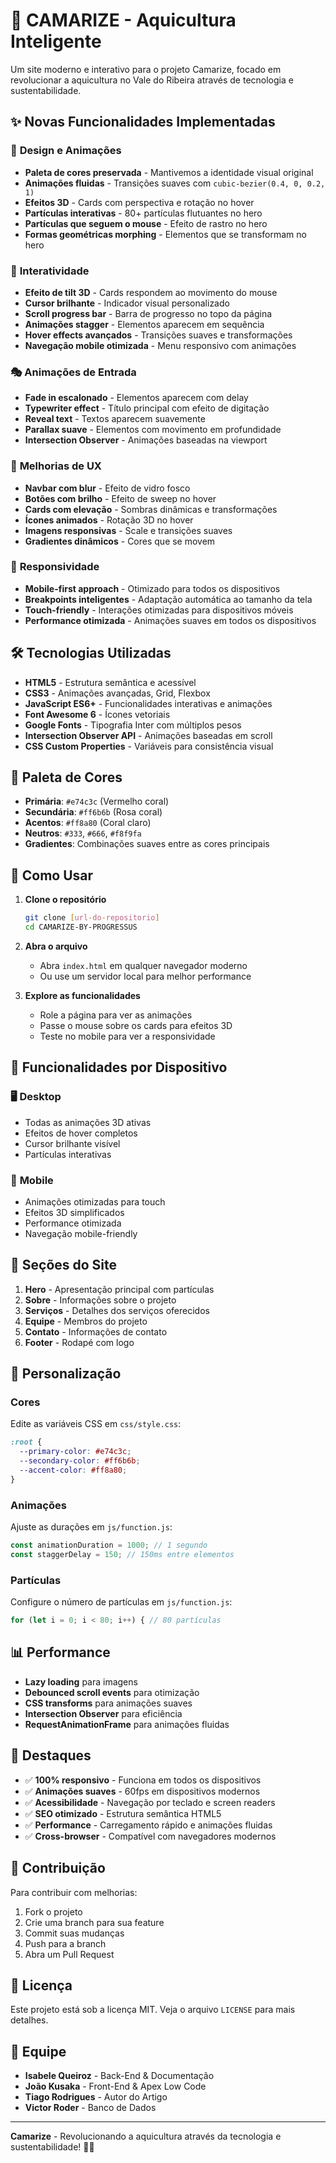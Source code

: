 # 🦐 CAMARIZE - Aquicultura Inteligente

Um site moderno e interativo para o projeto Camarize, focado em revolucionar a aquicultura no Vale do Ribeira através de tecnologia e sustentabilidade.

## ✨ Novas Funcionalidades Implementadas

### 🎨 **Design e Animações**
- **Paleta de cores preservada** - Mantivemos a identidade visual original
- **Animações fluidas** - Transições suaves com `cubic-bezier(0.4, 0, 0.2, 1)`
- **Efeitos 3D** - Cards com perspectiva e rotação no hover
- **Partículas interativas** - 80+ partículas flutuantes no hero
- **Partículas que seguem o mouse** - Efeito de rastro no hero
- **Formas geométricas morphing** - Elementos que se transformam no hero

### 🚀 **Interatividade**
- **Efeito de tilt 3D** - Cards respondem ao movimento do mouse
- **Cursor brilhante** - Indicador visual personalizado
- **Scroll progress bar** - Barra de progresso no topo da página
- **Animações stagger** - Elementos aparecem em sequência
- **Hover effects avançados** - Transições suaves e transformações
- **Navegação mobile otimizada** - Menu responsivo com animações

### 🎭 **Animações de Entrada**
- **Fade in escalonado** - Elementos aparecem com delay
- **Typewriter effect** - Título principal com efeito de digitação
- **Reveal text** - Textos aparecem suavemente
- **Parallax suave** - Elementos com movimento em profundidade
- **Intersection Observer** - Animações baseadas na viewport

### 🎯 **Melhorias de UX**
- **Navbar com blur** - Efeito de vidro fosco
- **Botões com brilho** - Efeito de sweep no hover
- **Cards com elevação** - Sombras dinâmicas e transformações
- **Ícones animados** - Rotação 3D no hover
- **Imagens responsivas** - Scale e transições suaves
- **Gradientes dinâmicos** - Cores que se movem

### 📱 **Responsividade**
- **Mobile-first approach** - Otimizado para todos os dispositivos
- **Breakpoints inteligentes** - Adaptação automática ao tamanho da tela
- **Touch-friendly** - Interações otimizadas para dispositivos móveis
- **Performance otimizada** - Animações suaves em todos os dispositivos

## 🛠️ **Tecnologias Utilizadas**

- **HTML5** - Estrutura semântica e acessível
- **CSS3** - Animações avançadas, Grid, Flexbox
- **JavaScript ES6+** - Funcionalidades interativas e animações
- **Font Awesome 6** - Ícones vetoriais
- **Google Fonts** - Tipografia Inter com múltiplos pesos
- **Intersection Observer API** - Animações baseadas em scroll
- **CSS Custom Properties** - Variáveis para consistência visual

## 🎨 **Paleta de Cores**

- **Primária**: `#e74c3c` (Vermelho coral)
- **Secundária**: `#ff6b6b` (Rosa coral)
- **Acentos**: `#ff8a80` (Coral claro)
- **Neutros**: `#333`, `#666`, `#f8f9fa`
- **Gradientes**: Combinações suaves entre as cores principais

## 🚀 **Como Usar**

1. **Clone o repositório**
   ```bash
   git clone [url-do-repositorio]
   cd CAMARIZE-BY-PROGRESSUS
   ```

2. **Abra o arquivo**
   - Abra `index.html` em qualquer navegador moderno
   - Ou use um servidor local para melhor performance

3. **Explore as funcionalidades**
   - Role a página para ver as animações
   - Passe o mouse sobre os cards para efeitos 3D
   - Teste no mobile para ver a responsividade

## 📱 **Funcionalidades por Dispositivo**

### 🖥️ **Desktop**
- Todas as animações 3D ativas
- Efeitos de hover completos
- Cursor brilhante visível
- Partículas interativas

### 📱 **Mobile**
- Animações otimizadas para touch
- Efeitos 3D simplificados
- Performance otimizada
- Navegação mobile-friendly

## 🎯 **Seções do Site**

1. **Hero** - Apresentação principal com partículas
2. **Sobre** - Informações sobre o projeto
3. **Serviços** - Detalhes dos serviços oferecidos
4. **Equipe** - Membros do projeto
5. **Contato** - Informações de contato
6. **Footer** - Rodapé com logo

## 🔧 **Personalização**

### **Cores**
Edite as variáveis CSS em `css/style.css`:
```css
:root {
  --primary-color: #e74c3c;
  --secondary-color: #ff6b6b;
  --accent-color: #ff8a80;
}
```

### **Animações**
Ajuste as durações em `js/function.js`:
```javascript
const animationDuration = 1000; // 1 segundo
const staggerDelay = 150; // 150ms entre elementos
```

### **Partículas**
Configure o número de partículas em `js/function.js`:
```javascript
for (let i = 0; i < 80; i++) { // 80 partículas
```

## 📊 **Performance**

- **Lazy loading** para imagens
- **Debounced scroll events** para otimização
- **CSS transforms** para animações suaves
- **Intersection Observer** para eficiência
- **RequestAnimationFrame** para animações fluidas

## 🌟 **Destaques**

- ✅ **100% responsivo** - Funciona em todos os dispositivos
- ✅ **Animações suaves** - 60fps em dispositivos modernos
- ✅ **Acessibilidade** - Navegação por teclado e screen readers
- ✅ **SEO otimizado** - Estrutura semântica HTML5
- ✅ **Performance** - Carregamento rápido e animações fluidas
- ✅ **Cross-browser** - Compatível com navegadores modernos

## 🤝 **Contribuição**

Para contribuir com melhorias:

1. Fork o projeto
2. Crie uma branch para sua feature
3. Commit suas mudanças
4. Push para a branch
5. Abra um Pull Request

## 📄 **Licença**

Este projeto está sob a licença MIT. Veja o arquivo `LICENSE` para mais detalhes.

## 👥 **Equipe**

- **Isabele Queiroz** - Back-End & Documentação
- **João Kusaka** - Front-End & Apex Low Code
- **Tiago Rodrigues** - Autor do Artigo
- **Victor Roder** - Banco de Dados

---

**Camarize** - Revolucionando a aquicultura através da tecnologia e sustentabilidade! 🦐✨
